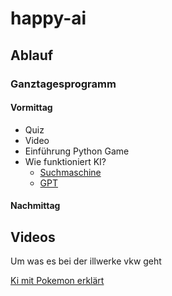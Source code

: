 # happy-ai
## Ablauf
### Ganztagesprogramm
#### Vormittag
- Quiz
- Video
- Einführung Python Game
- Wie funktioniert KI?
  - [Suchmaschine](https://www.soekia.ch/search.html)
  - [GPT](https://www.soekia.ch/gpt.html)
#### Nachmittag
## Videos
Um was es bei der illwerke vkw geht

[Ki mit Pokemon erklärt](https://www.youtube.com/watch?v=DcYLT37ImBY)
